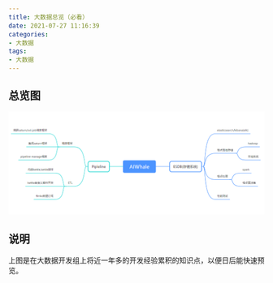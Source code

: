```yaml
---
title: 大数据总览（必看）
date: 2021-07-27 11:16:39
categories: 
- 大数据
tags:
- 大数据
---
```


## 总览图

![大数据总览图](/images/bdata/大数据总览.png)

## 说明

上图是在大数据开发组上将近一年多的开发经验累积的知识点，以便日后能快速预览。